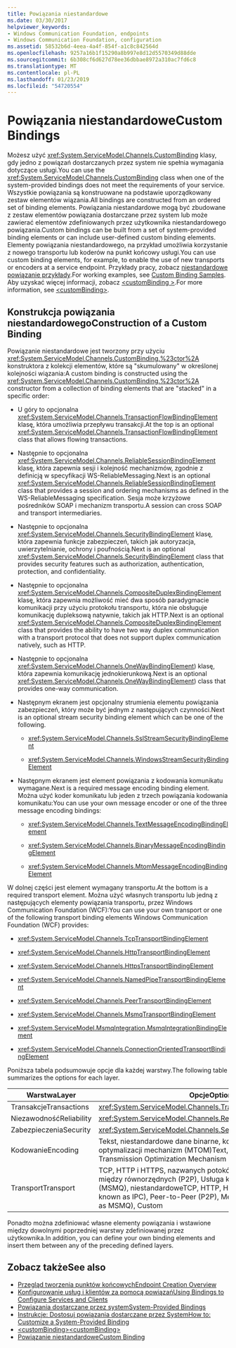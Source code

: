 ```yaml
---
title: Powiązania niestandardowe
ms.date: 03/30/2017
helpviewer_keywords:
- Windows Communication Foundation, endpoints
- Windows Communication Foundation, configuration
ms.assetid: 58532b6d-4eea-4a4f-854f-a1c8c842564d
ms.openlocfilehash: 9257a16b1f15290a8b997e8d12d5570349d88dde
ms.sourcegitcommit: 6b308cf6d627d78ee36dbbae8972a310ac7fd6c8
ms.translationtype: MT
ms.contentlocale: pl-PL
ms.lasthandoff: 01/23/2019
ms.locfileid: "54720554"
---
```

# <a name="custom-bindings"></a><span data-ttu-id="d4bf8-102">Powiązania niestandardowe</span><span class="sxs-lookup"><span data-stu-id="d4bf8-102">Custom Bindings</span></span>
<span data-ttu-id="d4bf8-103">Możesz użyć <xref:System.ServiceModel.Channels.CustomBinding> klasy, gdy jedno z powiązań dostarczanych przez system nie spełnia wymagania dotyczące usługi.</span><span class="sxs-lookup"><span data-stu-id="d4bf8-103">You can use the <xref:System.ServiceModel.Channels.CustomBinding> class when one of the system-provided bindings does not meet the requirements of your service.</span></span> <span data-ttu-id="d4bf8-104">Wszystkie powiązania są konstruowane na podstawie uporządkowany zestaw elementów wiązania.</span><span class="sxs-lookup"><span data-stu-id="d4bf8-104">All bindings are constructed from an ordered set of binding elements.</span></span> <span data-ttu-id="d4bf8-105">Powiązania niestandardowe mogą być zbudowane z zestaw elementów powiązania dostarczane przez system lub może zawierać elementów zdefiniowanych przez użytkownika niestandardowego powiązania.</span><span class="sxs-lookup"><span data-stu-id="d4bf8-105">Custom bindings can be built from a set of system-provided binding elements or can include user-defined custom binding elements.</span></span> <span data-ttu-id="d4bf8-106">Elementy powiązania niestandardowego, na przykład umożliwia korzystanie z nowego transportu lub koderów na punkt końcowy usługi.</span><span class="sxs-lookup"><span data-stu-id="d4bf8-106">You can use custom binding elements, for example, to enable the use of new transports or encoders at a service endpoint.</span></span> <span data-ttu-id="d4bf8-107">Przykłady pracy, zobacz [niestandardowe powiązanie przykłady](https://msdn.microsoft.com/library/657e8143-beb0-472d-9cfe-ed1a19c2ab08).</span><span class="sxs-lookup"><span data-stu-id="d4bf8-107">For working examples, see [Custom Binding Samples](https://msdn.microsoft.com/library/657e8143-beb0-472d-9cfe-ed1a19c2ab08).</span></span> <span data-ttu-id="d4bf8-108">Aby uzyskać więcej informacji, zobacz [ \<customBinding >](../../../../docs/framework/configure-apps/file-schema/wcf/custombinding.md).</span><span class="sxs-lookup"><span data-stu-id="d4bf8-108">For more information, see [\<customBinding>](../../../../docs/framework/configure-apps/file-schema/wcf/custombinding.md).</span></span>  
  
## <a name="construction-of-a-custom-binding"></a><span data-ttu-id="d4bf8-109">Konstrukcja powiązania niestandardowego</span><span class="sxs-lookup"><span data-stu-id="d4bf8-109">Construction of a Custom Binding</span></span>  
 <span data-ttu-id="d4bf8-110">Powiązanie niestandardowe jest tworzony przy użyciu <xref:System.ServiceModel.Channels.CustomBinding.%23ctor%2A> konstruktora z kolekcji elementów, które są "skumulowany" w określonej kolejności wiązania:</span><span class="sxs-lookup"><span data-stu-id="d4bf8-110">A custom binding is constructed using the <xref:System.ServiceModel.Channels.CustomBinding.%23ctor%2A> constructor from a collection of binding elements that are "stacked" in a specific order:</span></span>  
  
-   <span data-ttu-id="d4bf8-111">U góry to opcjonalna <xref:System.ServiceModel.Channels.TransactionFlowBindingElement> klasę, która umożliwia przepływu transakcji.</span><span class="sxs-lookup"><span data-stu-id="d4bf8-111">At the top is an optional <xref:System.ServiceModel.Channels.TransactionFlowBindingElement> class that allows flowing transactions.</span></span>  
  
-   <span data-ttu-id="d4bf8-112">Następnie to opcjonalna <xref:System.ServiceModel.Channels.ReliableSessionBindingElement> klasę, która zapewnia sesji i kolejność mechanizmów, zgodnie z definicją w specyfikacji WS-ReliableMessaging.</span><span class="sxs-lookup"><span data-stu-id="d4bf8-112">Next is an optional <xref:System.ServiceModel.Channels.ReliableSessionBindingElement> class that provides a session and ordering mechanisms as defined in the WS-ReliableMessaging specification.</span></span> <span data-ttu-id="d4bf8-113">Sesja może krzyżowe pośredników SOAP i mechanizm transportu.</span><span class="sxs-lookup"><span data-stu-id="d4bf8-113">A session can cross SOAP and transport intermediaries.</span></span>  
  
-   <span data-ttu-id="d4bf8-114">Następnie to opcjonalna <xref:System.ServiceModel.Channels.SecurityBindingElement> klasę, która zapewnia funkcje zabezpieczeń, takich jak autoryzacja, uwierzytelnianie, ochrony i poufnością.</span><span class="sxs-lookup"><span data-stu-id="d4bf8-114">Next is an optional <xref:System.ServiceModel.Channels.SecurityBindingElement> class that provides security features such as authorization, authentication, protection, and confidentiality.</span></span>  
  
-   <span data-ttu-id="d4bf8-115">Następnie to opcjonalna <xref:System.ServiceModel.Channels.CompositeDuplexBindingElement> klasę, która zapewnia możliwość mieć dwa sposób paradygmacie komunikacji przy użyciu protokołu transportu, która nie obsługuje komunikację dupleksową natywnie, takich jak HTTP.</span><span class="sxs-lookup"><span data-stu-id="d4bf8-115">Next is an optional <xref:System.ServiceModel.Channels.CompositeDuplexBindingElement> class that provides the ability to have two way duplex communication with a transport protocol that does not support duplex communication natively, such as HTTP.</span></span>  
  
-   <span data-ttu-id="d4bf8-116">Następnie to opcjonalna <xref:System.ServiceModel.Channels.OneWayBindingElement>) klasę, która zapewnia komunikację jednokierunkową.</span><span class="sxs-lookup"><span data-stu-id="d4bf8-116">Next is an optional <xref:System.ServiceModel.Channels.OneWayBindingElement>) class that provides one-way communication.</span></span>  
  
-   <span data-ttu-id="d4bf8-117">Następnym ekranem jest opcjonalny strumienia elementu powiązania zabezpieczeń, który może być jednym z następujących czynności.</span><span class="sxs-lookup"><span data-stu-id="d4bf8-117">Next is an optional stream security binding element which can be one of the following.</span></span>  
  
    -   <xref:System.ServiceModel.Channels.SslStreamSecurityBindingElement>  
  
    -   <xref:System.ServiceModel.Channels.WindowsStreamSecurityBindingElement>  
  
-   <span data-ttu-id="d4bf8-118">Następnym ekranem jest element powiązania z kodowania komunikatu wymagane.</span><span class="sxs-lookup"><span data-stu-id="d4bf8-118">Next is a required message encoding binding element.</span></span> <span data-ttu-id="d4bf8-119">Można użyć koder komunikatu lub jeden z trzech powiązania kodowania komunikatu:</span><span class="sxs-lookup"><span data-stu-id="d4bf8-119">You can use your own message encoder or one of the three message encoding bindings:</span></span>  
  
    -   <xref:System.ServiceModel.Channels.TextMessageEncodingBindingElement>  
  
    -   <xref:System.ServiceModel.Channels.BinaryMessageEncodingBindingElement>  
  
    -   <xref:System.ServiceModel.Channels.MtomMessageEncodingBindingElement>  
  
 <span data-ttu-id="d4bf8-120">W dolnej części jest element wymagany transportu.</span><span class="sxs-lookup"><span data-stu-id="d4bf8-120">At the bottom is a required transport element.</span></span> <span data-ttu-id="d4bf8-121">Można użyć własnych transportu lub jedną z następujących elementy powiązania transportu, przez Windows Communication Foundation (WCF):</span><span class="sxs-lookup"><span data-stu-id="d4bf8-121">You can use your own transport or one of the following transport binding elements Windows Communication Foundation (WCF) provides:</span></span>  
  
-   <xref:System.ServiceModel.Channels.TcpTransportBindingElement>  
  
-   <xref:System.ServiceModel.Channels.HttpTransportBindingElement>  
  
-   <xref:System.ServiceModel.Channels.HttpsTransportBindingElement>  
  
-   <xref:System.ServiceModel.Channels.NamedPipeTransportBindingElement>  
  
-   <xref:System.ServiceModel.Channels.PeerTransportBindingElement>  
  
-   <xref:System.ServiceModel.Channels.MsmqTransportBindingElement>  
  
-   <xref:System.ServiceModel.MsmqIntegration.MsmqIntegrationBindingElement>  
  
-   <xref:System.ServiceModel.Channels.ConnectionOrientedTransportBindingElement>  
  
 <span data-ttu-id="d4bf8-122">Poniższa tabela podsumowuje opcje dla każdej warstwy.</span><span class="sxs-lookup"><span data-stu-id="d4bf8-122">The following table summarizes the options for each layer.</span></span>  
  
|<span data-ttu-id="d4bf8-123">Warstwa</span><span class="sxs-lookup"><span data-stu-id="d4bf8-123">Layer</span></span>|<span data-ttu-id="d4bf8-124">Opcje</span><span class="sxs-lookup"><span data-stu-id="d4bf8-124">Options</span></span>|<span data-ttu-id="d4bf8-125">Wymagane</span><span class="sxs-lookup"><span data-stu-id="d4bf8-125">Required</span></span>|  
|-----------|-------------|--------------|  
|<span data-ttu-id="d4bf8-126">Transakcje</span><span class="sxs-lookup"><span data-stu-id="d4bf8-126">Transactions</span></span>|<xref:System.ServiceModel.Channels.TransactionFlowBindingElement>|<span data-ttu-id="d4bf8-127">Nie</span><span class="sxs-lookup"><span data-stu-id="d4bf8-127">No</span></span>|  
|<span data-ttu-id="d4bf8-128">Niezawodność</span><span class="sxs-lookup"><span data-stu-id="d4bf8-128">Reliability</span></span>|<xref:System.ServiceModel.Channels.ReliableSessionBindingElement>|<span data-ttu-id="d4bf8-129">Nie</span><span class="sxs-lookup"><span data-stu-id="d4bf8-129">No</span></span>|  
|<span data-ttu-id="d4bf8-130">Zabezpieczenia</span><span class="sxs-lookup"><span data-stu-id="d4bf8-130">Security</span></span>|<xref:System.ServiceModel.Channels.SecurityBindingElement>|<span data-ttu-id="d4bf8-131">Nie</span><span class="sxs-lookup"><span data-stu-id="d4bf8-131">No</span></span>|  
|<span data-ttu-id="d4bf8-132">Kodowanie</span><span class="sxs-lookup"><span data-stu-id="d4bf8-132">Encoding</span></span>|<span data-ttu-id="d4bf8-133">Tekst, niestandardowe dane binarne, komunikat transmisji optymalizacji mechanizm (MTOM)</span><span class="sxs-lookup"><span data-stu-id="d4bf8-133">Text, binary, Message Transmission Optimization Mechanism (MTOM), custom</span></span>|<span data-ttu-id="d4bf8-134">Tak</span><span class="sxs-lookup"><span data-stu-id="d4bf8-134">Yes</span></span>|  
|<span data-ttu-id="d4bf8-135">Transport</span><span class="sxs-lookup"><span data-stu-id="d4bf8-135">Transport</span></span>|<span data-ttu-id="d4bf8-136">TCP, HTTP i HTTPS, nazwanych potoków (znany także jako IPC) między równorzędnych (P2P), Usługa kolejkowania komunikatów (MSMQ), niestandardowe</span><span class="sxs-lookup"><span data-stu-id="d4bf8-136">TCP, HTTP, HTTPS, named pipes (also known as IPC), Peer-to-Peer (P2P), Message Queuing (also known as MSMQ), Custom</span></span>|<span data-ttu-id="d4bf8-137">Tak</span><span class="sxs-lookup"><span data-stu-id="d4bf8-137">Yes</span></span>|  
  
 <span data-ttu-id="d4bf8-138">Ponadto można zdefiniować własne elementy powiązania i wstawione między dowolnymi poprzedniej warstwy zdefiniowanej przez użytkownika.</span><span class="sxs-lookup"><span data-stu-id="d4bf8-138">In addition, you can define your own binding elements and insert them between any of the preceding defined layers.</span></span>  
  
## <a name="see-also"></a><span data-ttu-id="d4bf8-139">Zobacz także</span><span class="sxs-lookup"><span data-stu-id="d4bf8-139">See also</span></span>
- [<span data-ttu-id="d4bf8-140">Przegląd tworzenia punktów końcowych</span><span class="sxs-lookup"><span data-stu-id="d4bf8-140">Endpoint Creation Overview</span></span>](../../../../docs/framework/wcf/endpoint-creation-overview.md)
- [<span data-ttu-id="d4bf8-141">Konfigurowanie usług i klientów za pomocą powiązań</span><span class="sxs-lookup"><span data-stu-id="d4bf8-141">Using Bindings to Configure Services and Clients</span></span>](../../../../docs/framework/wcf/using-bindings-to-configure-services-and-clients.md)
- [<span data-ttu-id="d4bf8-142">Powiązania dostarczane przez system</span><span class="sxs-lookup"><span data-stu-id="d4bf8-142">System-Provided Bindings</span></span>](../../../../docs/framework/wcf/system-provided-bindings.md)
- [<span data-ttu-id="d4bf8-143">Instrukcje: Dostosuj powiązania dostarczane przez System</span><span class="sxs-lookup"><span data-stu-id="d4bf8-143">How to: Customize a System-Provided Binding</span></span>](../../../../docs/framework/wcf/extending/how-to-customize-a-system-provided-binding.md)
- [<span data-ttu-id="d4bf8-144">\<customBinding></span><span class="sxs-lookup"><span data-stu-id="d4bf8-144">\<customBinding></span></span>](../../../../docs/framework/configure-apps/file-schema/wcf/custombinding.md)
- [<span data-ttu-id="d4bf8-145">Powiązanie niestandardowe</span><span class="sxs-lookup"><span data-stu-id="d4bf8-145">Custom Binding</span></span>](../../../../docs/framework/wcf/samples/custom-binding.md)
